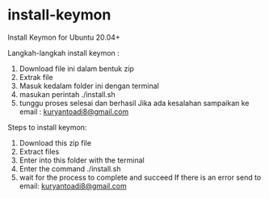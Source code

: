 # install-keymon
Install Keymon for Ubuntu 20.04+

Langkah-langkah install keymon :
1. Download file ini dalam bentuk zip
2. Extrak file 
3. Masuk kedalam folder ini dengan terminal
4. masukan perintah ./install.sh
5. tunggu proses selesai dan berhasil
Jika ada kesalahan sampaikan ke email : kuryantoadi8@gmail.com

Steps to install keymon:
1. Download this zip file
2. Extract files
3. Enter into this folder with the terminal
4. Enter the command ./install.sh
5. wait for the process to complete and succeed
If there is an error send to email: kuryantoadi8@gmail.com
